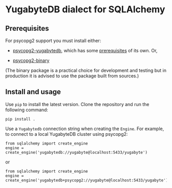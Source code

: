 # YugabyteDB dialect for SQLAlchemy

## Prerequisites

For psycopg2 support you must install either:

* [psycopg2-yugabytedb](https://pypi.org/project/psycopg2-yugabytedb/), which has some
  [prerequisites](https://www.psycopg.org/docs/install.html#prerequisites) of
  its own. Or,

* [psycopg2-binary](https://pypi.org/project/psycopg2-binary/)

(The binary package is a practical choice for development and testing but in
production it is advised to use the package built from sources.)

 
## Install and usage

Use `pip` to install the latest version. Clone the repository and run the following command:

`pip install .`

Use a `Yugabytedb` connection string when creating the `Engine`. For example,
to connect to a local YugabyteDB cluster using psycopg2:

```
from sqlalchemy import create_engine
engine = create_engine('yugabytedb://yugabyte@localhost:5433/yugabyte')
```

or

```
from sqlalchemy import create_engine
engine = create_engine('yugabytedb+psycopg2://yugabyte@localhost:5433/yugabyte')
```

